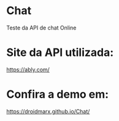 # Chat
Teste da API de chat Online
# Site da API utilizada:
https://ably.com/


# Confira a demo em:
https://droidmarx.github.io/Chat/
